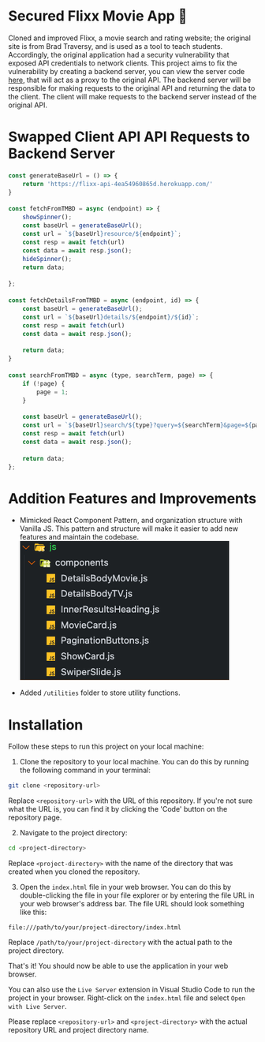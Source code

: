 # Secured Flixx Movie App 🍿

Cloned and improved Flixx, a movie search and rating website; the original site is from Brad Traversy, and is used as a tool to teach students. Accordingly, the original application had a security vulnerability that exposed API credentials to network clients. This project aims to fix the vulnerability by creating a backend server, you can view the server code [here](https://github.com/fidotheprince/flixx-api), that will act as a proxy to the original API. The backend server will be responsible for making requests to the original API and returning the data to the client. The client will make requests to the backend server instead of the original API.

# Swapped Client API API Requests to Backend Server

```js
const generateBaseUrl = () => {
    return 'https://flixx-api-4ea54960865d.herokuapp.com/'
}

const fetchFromTMBD = async (endpoint) => {
    showSpinner(); 
    const baseUrl = generateBaseUrl();
    const url = `${baseUrl}resource/${endpoint}`;
    const resp = await fetch(url)
    const data = await resp.json();
    hideSpinner();
    return data;

};

const fetchDetailsFromTMBD = async (endpoint, id) => {
    const baseUrl = generateBaseUrl();
    const url = `${baseUrl}details/${endpoint}/${id}`;
    const resp = await fetch(url)
    const data = await resp.json();

    return data;
}

const searchFromTMBD = async (type, searchTerm, page) => {    
    if (!page) {
        page = 1;
    }

    const baseUrl = generateBaseUrl();
    const url = `${baseUrl}search/${type}?query=${searchTerm}&page=${page}`;
    const resp = await fetch(url)
    const data = await resp.json();

    return data;
};
```

# Addition Features and Improvements

- Mimicked React Component Pattern, and organization structure with Vanilla JS. This pattern and structure will make it easier to add new features and maintain the codebase.
    ![Component Folder Structure](./documents/Screenshot%202024-05-02%20at%204.49.52%20PM.png)

- Added `/utilities` folder to store utility functions.

# Installation

Follow these steps to run this project on your local machine:

1. Clone the repository to your local machine. You can do this by running the following command in your terminal:

```bash
git clone <repository-url>
```

Replace `<repository-url>` with the URL of this repository. If you're not sure what the URL is, you can find it by clicking the 'Code' button on the repository page.

2. Navigate to the project directory:

```bash
cd <project-directory>
```

Replace `<project-directory>` with the name of the directory that was created when you cloned the repository.

3. Open the `index.html` file in your web browser. You can do this by double-clicking the file in your file explorer or by entering the file URL in your web browser's address bar. The file URL should look something like this:

```
file:///path/to/your/project-directory/index.html
```
Replace `/path/to/your/project-directory` with the actual path to the project directory.

That's it! You should now be able to use the application in your web browser.

You can also use the `Live Server` extension in Visual Studio Code to run the project in your browser. Right-click on the `index.html` file and select `Open with Live Server`.

Please replace `<repository-url>` and `<project-directory>` with the actual repository URL and project directory name.
